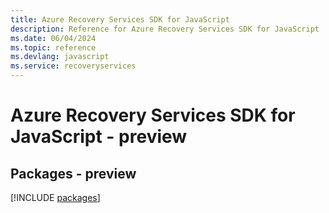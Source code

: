 ```yaml
---
title: Azure Recovery Services SDK for JavaScript
description: Reference for Azure Recovery Services SDK for JavaScript
ms.date: 06/04/2024
ms.topic: reference
ms.devlang: javascript
ms.service: recoveryservices
---
```

# Azure Recovery Services SDK for JavaScript - preview
## Packages - preview
[!INCLUDE [packages](recovery-services-index.md)]